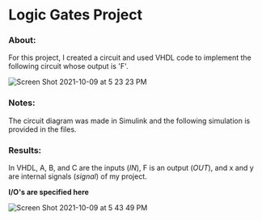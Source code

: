 # Logic Gates Project

### About:

For this project, I created a circuit and used VHDL code to implement the following circuit whose output is 'F'.  

![Screen Shot 2021-10-09 at 5 23 23 PM](https://user-images.githubusercontent.com/89553126/136675114-1612804d-e56d-4b84-a379-2f0ba80d7eb1.png)

### Notes:

The circuit diagram was made in Simulink and the following simulation is provided in the files.

### Results:

In VHDL, A, B, and C are the inputs (*IN*), F is an output (*OUT*), and x and y are internal signals (*signal*) of my project.

**I/O's are specified here**

![Screen Shot 2021-10-09 at 5 43 49 PM](https://user-images.githubusercontent.com/89553126/136675472-4ed6d342-4a4d-4c3f-a131-0bba956cf020.png)
